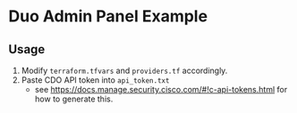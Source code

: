 # Duo Admin Panel Example

## Usage
1. Modify `terraform.tfvars` and `providers.tf` accordingly.
2. Paste CDO API token into `api_token.txt`
    - see https://docs.manage.security.cisco.com/#!c-api-tokens.html for how to generate this.